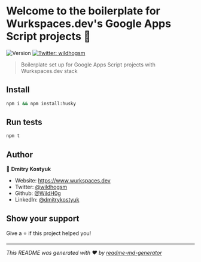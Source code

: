 # Welcome to the boilerplate for Wurkspaces.dev's Google Apps Script projects 👋

![Version](https://img.shields.io/badge/version-0.0.0-blue.svg?cacheSeconds=2592000)
[![Twitter: wildhogsm](https://img.shields.io/twitter/follow/wildhogsm.svg?style=social)](https://twitter.com/wildhogsm)

> Boilerplate set up for Google Apps Script projects with Wurkspaces.dev stack

## Install

```sh
npm i && npm install:husky
```

## Run tests

```sh
npm t
```

## Author

👤 **Dmitry Kostyuk**

* Website: https://www.wurkspaces.dev
* Twitter: [@wildhogsm](https://twitter.com/wildhogsm)
* Github: [@WildH0g](https://github.com/WildH0g)
* LinkedIn: [@dmitrykostyuk](https://linkedin.com/in/dmitrykostyuk)

## Show your support

Give a ⭐️ if this project helped you!


***
_This README was generated with ❤️ by [readme-md-generator](https://github.com/kefranabg/readme-md-generator)_
